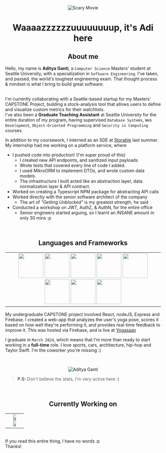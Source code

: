 <!--START-->
<link rel="stylesheet" href="https://cdn.jsdelivr.net/gh/devicons/devicon@v2.15.1/devicon.min.css">
          
<!--GITHUB GIF-->
<div align="center">
  <img src="https://media.giphy.com/media/v1.Y2lkPTc5MGI3NjExcTJ4YzF2MXlucG5vYnU4MXl5c2xweG40anhqc3B0NG5pcmF2czNiOSZlcD12MV9pbnRlcm5hbF9naWZfYnlfaWQmY3Q9Zw/101DNxoBTatF16/giphy.gif" alt="Scary Movie"> 
</div>

<!--INTRODUCTION-->
<h1 align="center"> Waaaazzzzzzuuuuuuuup, it's Adi here </h1>

<!--BADGES-->
<!--
<div align="center">
  <p align="left"> <img src="https://komarev.com/ghpvc/?username=Ring-A-Bell&label=Profile%20views&color=0e75b6&style=flat" alt="Aditya Ganti" /> </p>
</div>
<br/>
-->

<!--ABOUT ME-->
<h2 align="center">About me </h2>
<!-- <ul>
  <li> Graduate student in Computer Science Specializing in Data Science at Seattle University.
  <li> Currently a passionate Data Science Researcher at SU, exploring data augmentation techniques to help solve class imbalance problems!
  <li> Looking for New Grad SDE roles!
</ul>   -->

Hello, my name is <b>Aditya Ganti</b>, a `Computer Science` Masters' student at Seattle University, with a specialization in `Software Engineering`. I've taken, and passed, the world's toughest engineering exam. That thought process & mindset is what I bring to build great software.

<br>I'm currently collaborating with a Seattle-based startup for my Masters' CAPSTONE Project, building a stock-analysis tool that allows users to define and visualize custom metrics for their watchlists.
<br>I've also been a **Graduate Teaching Assistant** at Seattle University for the entire duration of my program, having supervised `Database Systems`, `Web Development`, `Object-Oriented Programming` and `Security in Computing` courses.
                  
In addition to my coursework, I interned as an SDE at <a href="https://www.storable.com/">Storable</a> last summer. My internship had me working on a platform service, where
* I pushed code into production! (I'm super proud of this)
  * I created new API endpoints, and sanitized input payloads
  * Wrote tests that covered every line of code I added. 
  * I used MikroORM to implement DTOs, and wrote custom data models.
  * The infrastructure I built acted like an abstraction layer, data normalization layer & API contract.
* Worked on creating a Typescript NPM package for abstracting API calls
* Worked directly with the senior software architect of the company
  * The art of _"Getting Unblocked"_ is my greatest strength, he said
* Conducted a workshop on JWT, AuthZ, & AuthN, for the entire office
  * Senior engineers started arguing, so I learnt an INSANE amount in only 30 mins :p


<br><h2 align="center"> Languages and Frameworks </h2>
<table align="center">
  <tr align="center">
    <td valign="top" width="100%">
      <img height="80px" src="https://cdn.jsdelivr.net/gh/devicons/devicon/icons/typescript/typescript-original.svg" />
      <img height="80px" src="https://cdn.jsdelivr.net/gh/devicons/devicon/icons/react/react-original.svg" />
      <img height="80px" src="https://cdn.jsdelivr.net/gh/devicons/devicon/icons/nodejs/nodejs-original.svg" />
      <img height="80px" src="https://cdn.jsdelivr.net/gh/devicons/devicon/icons/python/python-original.svg" />
      <img height="80px" src="https://cdn.jsdelivr.net/gh/devicons/devicon/icons/docker/docker-original.svg" />
      <img height="80px" src="https://cdn.jsdelivr.net/gh/devicons/devicon/icons/postgresql/postgresql-original.svg" />
      <img height="80px" src="https://cdn.jsdelivr.net/gh/devicons/devicon/icons/mongodb/mongodb-plain-wordmark.svg" />
      <img height="80px" src="https://cdn.jsdelivr.net/gh/devicons/devicon/icons/mocha/mocha-plain.svg" />
    </td>
  </tr>
</table>

My undergraduate CAPSTONE project involved React, nodeJS, Express and Firebase. I created a web-app that analyzes the user's yoga pose, scores it based on how well they're performing it, and provides real-time feedback to improve it. This was hosted via Firebase, and is live at <a href="https://yogaasaan.co/>">Yogasaan</a>

I graduate in `March 2024`, which means that I'm more than ready to start working in a **full-time** role. I love sports, cars, architecture, hip-hop and Taylor Swift. I'm the coworker you're missing :)


<!-- Adding a one-liner for each project
- GTA V
  - Description
- Brain Tumor project
  - Description
- Paws Connect 
  - Description
- LLM Projects
  - Description
- -->

<!--GITHUB STREAK-->
<br><p align = "center">
  <img src="https://github-readme-streak-stats.herokuapp.com/?user=Ring-A-Bell&" alt="Aditya Ganti" />
  
  > **P.S:**  Don't believe the stats, I'm very active here :)
</p>


<!--CURRENTLY WORKING ON-->
<br><h2 align="center"> Currently Working on </h2>
<table align="center">
  <tr align="center">
    <td valign="top" width="100%">
      <a href="https://github.com/Ring-A-Bell/kaun-paada">
        <img width="49%"  src="https://github-readme-stats.vercel.app/api/pin/?username=ring-a-bell&repo=Kaun-Paada&theme=tokyonight" />
      </a>
      <a href="https://github.com/Ring-A-Bell/HopOps">
        <img width="49%"  src="https://github-readme-stats.vercel.app/api/pin/?username=ring-a-bell&repo=HopOps&theme=tokyonight" />
      </a>  
    </td>
  </tr>
</table>



<br>If you read this entire thing, I have no words :p
<br>Thanks!
<!--FAV PROJECTS-->
<!--
<br>
<table align="center">
  <tr>
    <td valign="top" width="100%">
      <h2 align="center">My favorite projects</h2>
    </td>
  </tr>
   <tr>
    <td valign="top" halign="center" width="100%">
      <img width="400" src="https://github.com/YuriDevAT/sos-animals/blob/main/public/thumbnail-sos.png" />
       <img width="400" src="https://github.com/the-collab-lab/tcl-19-smart-shopping-list/blob/main/public/Thumbnail.png" />
     </td>
  </tr> 
  <tr>
    <td valign="top" width="50%">
      <a href="https://github.com/Ring-A-Bell/Brain-Tumor-Classification-Using-Deep-Learning-Algorithms">
        <img width="400" src="https://github-readme-stats.vercel.app/api/pin/?username=Ring-A-Bell&repo=Brain-Tumor-Classification-Using-Deep-Learning-Algorithms&theme=tokyonight"/>
      </a>
     <a href="https://github.com/Ring-A-Bell/Steam-Big-Data-Pipeline">
        <img width="400" src="https://github-readme-stats.vercel.app/api/pin/?username=Ring-A-Bell&repo=Steam-Big-Data-Pipeline&theme=tokyonight"/>
      </a>  
    </td>
  </tr>
  <tr>
    <td valign="top" width="50%">
      <a href="https://github.com/Ring-A-Bell/Sentiment-Analysis">
        <img width="400" src="https://github-readme-stats.vercel.app/api/pin/?username=Ring-A-Bell&repo=Sentiment-Analysis&theme=tokyonight"/>
      </a>
      <a href="https://github.com/Ring-A-Bell/Story-Forge">
        <img width="400" src="https://github-readme-stats.vercel.app/api/pin/?username=Ring-A-Bell&repo=Story-Forge&theme=tokyonight"/>
      </a>  
    </td>
  </tr>
</table>
-->

<!--TOP LANGUAGES-->
<!--
<table padding-top = 50px>
  </td>
  <td valign="top" width="50%">  
  <img src="https://github-readme-stats.vercel.app/api/top-langs/?username=Ring-A-Bell&layout=compact&theme=radical" width="500" />
  </td></tr>
</table> 
<br>
-->

<!--LANGUAGE BADGES-->
<!--
<table><tr><td valign="top" width="100%">
  <h2 align="center"> 💼 Languages and Tools</h2>
  <br/>
  <img src="https://img.shields.io/badge/python-3670A0?style=for-the-badge&logo=python&logoColor=ffdd54" />
  <img src="https://img.shields.io/badge/java-%23ED8B00.svg?style=for-the-badge&logo=openjdk&logoColor=white" />
  <img scr="https://img.shields.io/badge/mysql-%2300f.svg?style=for-the-badge&logo=mysql&logoColor=white" />
</table>
-->

<!--LINKEDIN CONNECTION-->
<!--
<h2 align="center"> Connect </h2>
<div align="center">
  <a href="https://www.linkedin.com/in/adi-ganti/">
    <img src="https://github.com/Ring-A-Bell/Ring-A-Bell/raw/main/resources/linkedin_batch.jpg" alt="LinkedIn Batch" width="200">
  </a>
</div>
<!--
<!--END-->
